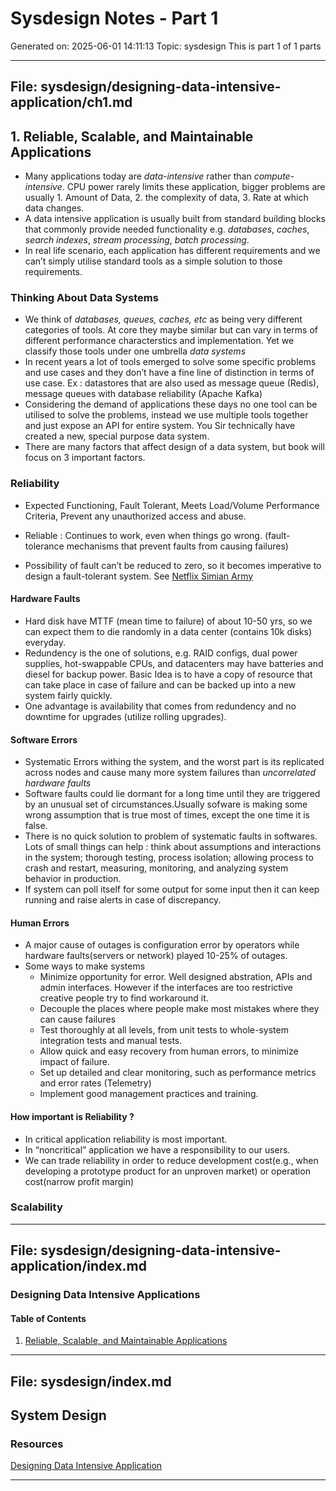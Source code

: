 # Sysdesign Notes - Part 1
Generated on: 2025-06-01 14:11:13
Topic: sysdesign
This is part 1 of 1 parts

---

## File: sysdesign/designing-data-intensive-application/ch1.md

## 1. Reliable, Scalable, and Maintainable Applications

- Many applications today are *data-intensive* rather than *compute-intensive*. CPU power rarely limits these application, bigger problems are usually 1. Amount of Data, 2. the complexity of data, 3. Rate at which data changes.
- A data intensive application is usually built from standard building blocks that commonly provide needed functionality e.g. *databases*, *caches*, *search indexes*, *stream processing*, *batch processing*.
- In real life scenario, each application has different requirements and we can’t simply utilise standard tools as a simple solution to those requirements.

### Thinking About Data Systems

- We think of *databases, queues, caches, etc* as being very different categories of tools. At core they maybe similar but can vary in terms of different performance characterstics and implementation. Yet we classify those tools under one umbrella *data systems*
- In recent years a lot of tools emerged to solve some specific problems and use cases and they don’t have a fine line of distinction in terms of use case. Ex : datastores that are also used as message queue (Redis), message queues with database reliability (Apache Kafka)
- Considering the demand of applications these days no one tool can be utilised to solve the problems, instead we use multiple tools together and just expose an API for entire system. You Sir technically have created a new, special purpose data system.
- There are many factors that affect design of a data system, but book will focus on 3 important factors.

### Reliability

- Expected Functioning, Fault Tolerant, Meets Load/Volume Performance Criteria, Prevent any unauthorized access and abuse.

- Reliable : Continues to work, even when things go wrong. (fault-tolerance mechanisms that prevent faults from causing failures) 
- Possibility of fault can’t be reduced to zero, so it becomes imperative to design a fault-tolerant system. See [Netflix Simian Army](https://netflixtechblog.com/the-netflix-simian-army-16e57fbab116)

#### Hardware Faults

- Hard disk have MTTF (mean time to failure) of about 10-50 yrs, so we can expect them to die randomly in a data center (contains 10k disks) everyday.
- Redundency is the one of solutions, e.g. RAID configs, dual power supplies, hot-swappable CPUs, and datacenters may have batteries and diesel for backup power. Basic Idea is to have a copy of resource that can take place in case of failure and can be backed up into a new system fairly quickly.
- One advantage is availability that comes from redundency and no downtime for upgrades (utilize rolling upgrades).

#### Software Errors

- Systematic Errors withing the system, and the worst part is its replicated across nodes and cause many more system failures than *uncorrelated hardware faults*
- Software faults could lie dormant for a long time until they are triggered by an unusual set of circumstances.Usually sofware is making some wrong assumption that is true most of times, except the one time it is false.
- There is no quick solution to problem of systematic faults in softwares. Lots of small things can help : think about assumptions and interactions in the system; thorough testing, process isolation; allowing process to crash and restart, measuring, monitoring, and analyzing system behavior in production.
- If system can poll itself for some output for some input then it can keep running and raise alerts in case of discrepancy.

#### Human Errors

- A major cause of outages is configuration error by operators while hardware faults(servers or network) played 10-25% of outages.
- Some ways to make systems 
  - Minimize opportunity for error. Well designed abstration, APIs and admin interfaces. However if the interfaces are too restrictive creative people try to find workaround it.
  - Decouple the places where people make most mistakes where they can cause failures
  - Test thoroughly at all levels, from unit tests to whole-system integration tests and manual tests.
  - Allow quick and easy recovery from human errors, to minimize impact of failure.
  - Set up detailed and clear monitoring, such as performance metrics and error rates (Telemetry)
  - Implement good management practices and training.

#### How important is Reliability ?

- In critical application reliability is most important.
- In “noncritical” application we have a responsibility to our users.
- We can trade reliability in order to reduce development cost(e.g., when developing a prototype product for an unproven market) or operation cost(narrow profit margin)

### Scalability

---

## File: sysdesign/designing-data-intensive-application/index.md

### Designing Data Intensive Applications

#### Table of Contents

1. [Reliable, Scalable, and Maintainable Applications](ch1.md)

---

## File: sysdesign/index.md

## System Design



### Resources

[Designing Data Intensive Application](designing-data-intensive-application/index.md)

---


